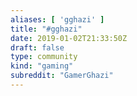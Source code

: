 ```yaml
---
aliases: [ 'gghazi' ]
title: "#gghazi"
date: 2019-01-02T21:33:50Z
draft: false
type: community
kind: "gaming"
subreddit: "GamerGhazi"
---
```

